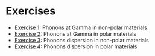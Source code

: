 # Exercises

 - [Exercise 1](exercise1/README.md): Phonons at Gamma in non-polar materials
 - [Exercise 2](exercise2/README.md): Phonons at Gamma in polar materials
 - [Exercise 3](exercise2/README.md): Phonons dispersion in non-polar materials
 - [Exercise 4](exercise2/README.md): Phonons dispersion in polar materials
